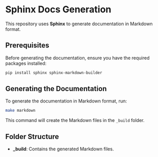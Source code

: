 # Sphinx Docs Generation

This repository uses **Sphinx** to generate documentation in Markdown format.

## Prerequisites

Before generating the documentation, ensure you have the required packages installed:

```bash
pip install sphinx sphinx-markdown-builder
```

## Generating the Documentation

To generate the documentation in Markdown format, run:

```bash
make markdown
```

This command will create the Markdown files in the `_build` folder.

## Folder Structure

- **_build**: Contains the generated Markdown files.
